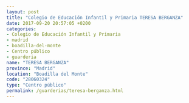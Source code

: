 ```yaml
---
layout: post
title: "Colegio de Educación Infantil y Primaria TERESA BERGANZA"
date: 2017-09-20 20:57:05 +0200
categories:
- Colegio de Educación Infantil y Primaria
- madrid
- boadilla-del-monte
- Centro público
- guarderia
name: "TERESA BERGANZA"
province: "Madrid"
location: "Boadilla del Monte"
code: "28060324"
type: "Centro público"
permalink: /guarderias/teresa-berganza.html
---
```

